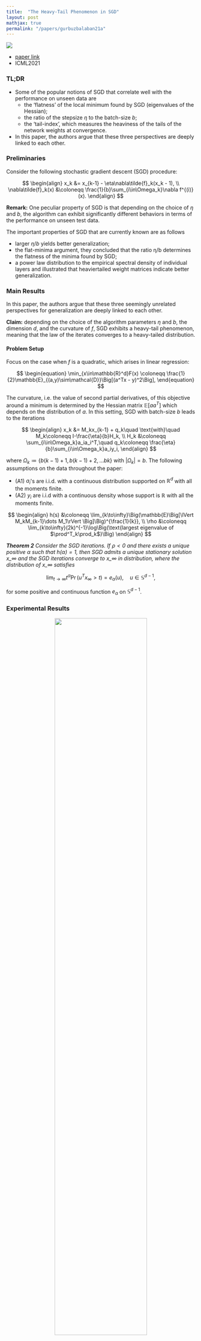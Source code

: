 ```yaml
---
title:  "The Heavy-Tail Phenomenon in SGD"
layout: post
mathjax: true
permalink: "/papers/gurbuzbalaban21a"
---
```


![](https://user-images.githubusercontent.com/10952293/125183255-07241b80-e250-11eb-978f-37425a5c7fa2.png)

- [paper link](http://proceedings.mlr.press/v139/gurbuzbalaban21a.html)
- ICML2021

### TL;DR

- Some of the popular notions of SGD that correlate well with the performance on unseen data are
  -  the ‘flatness’ of the local minimum found by SGD (eigenvalues of the Hessian);
  -  the ratio of the stepsize $\eta$ to the batch-size $b$;
  -  the ‘tail-index’, which measures the heaviness of the tails of the network weights at convergence.
- In this paper, the authors argue that these three perspectives are deeply linked to each other.

### Preliminaries

Consider the following stochastic gradient descent (SGD) procedure:

$$
\begin{align}
x_k &= x_{k-1} - \eta\nabla\tilde{f}_k(x_k - 1), \\
\nabla\tilde{f}_k(x) &\coloneqq \frac{1}{b}\sum_{i\in\Omega_k}\nabla f^{(i)}(x).
\end{align}
$$

**Remark:** One peculiar property of SGD is that depending on the choice of $\eta$ and $b$, the algorithm can exhibit significantly different behaviors in terms of the performance on unseen test data.

The important properties of SGD that are currently known are as follows
- larger $\eta/b$ yields better generalization;
- the flat-minima argument, they concluded that the ratio η/b determines the flatness of the minima found by SGD;
- a power law distribution to the empirical spectral density of individual layers and illustrated that heaviertailed weight matrices indicate better generalization.

### Main Results

In this paper, the authors argue that these three seemingly unrelated perspectives for generalization are deeply linked to each other.

**Claim:** depending on the choice of the algorithm parameters $\eta$ and $b$, the dimension $d$, and the curvature of $f$, SGD exhibits a heavy-tail phenomenon, meaning that the law of the iterates converges to a heavy-tailed distribution.

#### Problem Setup

Focus on the case when $f$ is a quadratic, which arises in linear regression:

$$
\begin{equation}
\min_{x\in\mathbb{R}^d}F(x) \coloneqq \frac{1}{2}\mathbb{E}_{(a,y)\sim\mathcal{D}}\Big[(a^Tx - y)^2\Big],
\end{equation}
$$

The curvature, i.e. the value of second partial derivatives, of this objective around a minimum is determined by the Hessian matrix $\mathbb{E}[aa^T]$ which depends on the distribution of $a$. In this setting, SGD with batch-size $b$ leads to the iterations

$$
\begin{align}
x_k &= M_kx_{k-1} + q_k\quad \text{with}\quad M_k\coloneqq I-\frac{\eta}{b}H_k, \\
H_k &\coloneqq \sum_{i\in\Omega_k}a_ia_i^T,\quad q_k\coloneqq \frac{\eta}{b}\sum_{i\in\Omega_k}a_iy_i,
\end{align}
$$

where $\Omega_k\coloneqq \lbrace b(k-1) + 1, b(k-1) + 2,\dots bk \rbrace$ with $|\Omega_k|=b$.
The following assumptions on the data throughout the paper:

- (A1) $a_i$'s are i.i.d. with a continuous distribution supported on $\mathbb{R}^d$ with all the moments finite.
- (A2) $y_i$ are i.i.d with a continuous density whose support is $\mathbb{R}$ with all the moments finite.

$$
\begin{align}
h(s) &\coloneqq \lim_{k\to\infty}\Big(\mathbb{E}\Big[\lVert M_kM_{k-1}\dots M_1\rVert \Big]\Big)^{\frac{1}{k}}, \\
\rho &\coloneqq \lim_{k\to\infty}(2k)^{-1}\log\Big(\text{largest eigenvalue of $\prod^T_k\prod_k$}\Big)
\end{align}
$$

**_Theorem 2_** _Consider the SGD iterations. If $\rho<0$ and there exists a unique positive $\alpha$ such that $h(\alpha)=1$, then SGD admits a unique stationary solution $x\_{\infty}$ and the SGD iterations converge to $x\_{\infty}$ in distribution, where the distribution of $x\_{\infty}$ satisfies_

$$
\lim_{t\to\infty}t^\alpha\Pr\Big(u^Tx_\infty > t \Big) = e_\alpha(u), \quad u\in\mathbb{S}^{d-1},
$$

for some positive and continuous function $e_\alpha$ on $\mathbb{S}^{d-1}$.


### Experimental Results

<div style="text-align: center;">
<img src="https://user-images.githubusercontent.com/10952293/125183331-bfea5a80-e250-11eb-8f3f-1f6e02c50654.png" width="70%">
</div>

<div style="text-align: center;">
<img src="https://user-images.githubusercontent.com/10952293/125183338-caa4ef80-e250-11eb-89b9-35117aea37e5.png" width="70%">
</div>

<div style="text-align: center;">
<img src="https://user-images.githubusercontent.com/10952293/125183425-8e25c380-e251-11eb-98fd-b37fb25283eb.png" width="100%">
</div>

### References
- Gurbuzbalaban, M., Simsekli, U. &amp; Zhu, L.. (2021). The Heavy-Tail Phenomenon in SGD. <i>Proceedings of the 38th International Conference on Machine Learning</i>, in <i>Proceedings of Machine Learning Research</i> 139:3964-3975 Available from http://proceedings.mlr.press/v139/gurbuzbalaban21a.html.

